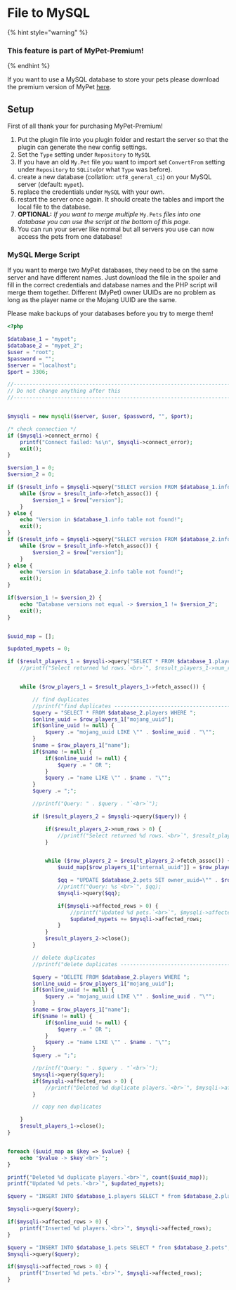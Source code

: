 # File to MySQL

{% hint style="warning" %}
### This feature is part of MyPet-Premium!
{% endhint %}

If you want to use a MySQL database to store your pets please download the premium version of MyPet [here](https://www.spigotmc.org/resources/mypet-premium.17566/).

## Setup

First of all thank your for purchasing MyPet-Premium!

1. Put the plugin file into you plugin folder and restart the server so that the plugin can generate the new config settings.
2. Set the `Type` setting under `Repository` to `MySQL`
3. If you have an old `My.Pet` file you want to import set `ConvertFrom` setting under `Repository` to `SQLite`\(or what `Type` was before\).
4. create a new database \(collation: `utf8_general_ci`\) on your MySQL server \(default: `mypet`\).
5. replace the credentials under `MySQL` with your own.
6. restart the server once again. It should create the tables and import the local file to the database.
7. **OPTIONAL:** _If you want to merge multiple_ `My.Pets` _files into one database you can use the script at the bottom of this page._
8. You can run your server like normal but all servers you use can now access the pets from one database!

### MySQL Merge Script

If you want to merge two MyPet databases, they need to be on the same server and have different names. Just download the file in the spoiler and fill in the correct credentials and database names and the PHP script will merge them together. Different \(MyPet\) owner UUIDs are no problem as long as the player name or the Mojang UUID are the same.

Please make backups of your databases before you try to merge them!

```php
<?php

$database_1 = "mypet";
$database_2 = "mypet_2";
$user = "root";
$password = "";
$server = "localhost";
$port = 3306;

//----------------------------------------------------------------------------------------------------------------------
// Do not change anything after this
//----------------------------------------------------------------------------------------------------------------------


$mysqli = new mysqli($server, $user, $password, "", $port);

/* check connection */
if ($mysqli->connect_errno) {
    printf("Connect failed: %s\n", $mysqli->connect_error);
    exit();
}

$version_1 = 0;
$version_2 = 0;

if ($result_info = $mysqli->query("SELECT version FROM $database_1.info")) {
    while ($row = $result_info->fetch_assoc()) {
        $version_1 = $row["version"];
    }
} else {
    echo "Version in $database_1.info table not found!";
    exit();
}
if ($result_info = $mysqli->query("SELECT version FROM $database_2.info")) {
    while ($row = $result_info->fetch_assoc()) {
        $version_2 = $row["version"];
    }
} else {
    echo "Version in $database_2.info table not found!";
    exit();
}

if($version_1 != $version_2) {
    echo "Database versions not equal -> $version_1 != $version_2";
    exit();
}


$uuid_map = [];

$updated_mypets = 0;

if ($result_players_1 = $mysqli->query("SELECT * FROM $database_1.players")) {
    //printf("Select returned %d rows.`<br>`", $result_players_1->num_rows);


    while ($row_players_1 = $result_players_1->fetch_assoc()) {

        // find duplicates
        //printf("find duplicates --------------------------------------------------------------`<br>`");
        $query = "SELECT * FROM $database_2.players WHERE ";
        $online_uuid = $row_players_1["mojang_uuid"];
        if($online_uuid != null) {
            $query .= "mojang_uuid LIKE \"" . $online_uuid . "\"";
        }
        $name = $row_players_1["name"];
        if($name != null) {
            if($online_uuid != null) {
                $query .= " OR ";
            }
            $query .= "name LIKE \"" . $name . "\"";
        }
        $query .= ";";

        //printf("Query: " . $query . "`<br>`");

        if ($result_players_2 = $mysqli->query($query)) {

            if($result_players_2->num_rows > 0) {
                //printf("Select returned %d rows.`<br>`", $result_players_2->num_rows);
            }


            while ($row_players_2 = $result_players_2->fetch_assoc()) {
                $uuid_map[$row_players_1["internal_uuid"]] = $row_players_2["internal_uuid"];

                $qq = "UPDATE $database_2.pets SET owner_uuid=\"" . $row_players_1["internal_uuid"] . "\" WHERE owner_uuid=\"" . $row_players_2["internal_uuid"] . "\"";
                //printf("Query: %s`<br>`", $qq);
                $mysqli->query($qq);

                if($mysqli->affected_rows > 0) {
                    //printf("Updated %d pets.`<br>`", $mysqli->affected_rows);
                    $updated_mypets += $mysqli->affected_rows;
                }
            }
            $result_players_2->close();
        }

        // delete duplicates
        //printf("delete duplicates --------------------------------------------------------------`<br>`");

        $query = "DELETE FROM $database_2.players WHERE ";
        $online_uuid = $row_players_1["mojang_uuid"];
        if($online_uuid != null) {
            $query .= "mojang_uuid LIKE \"" . $online_uuid . "\"";
        }
        $name = $row_players_1["name"];
        if($name != null) {
            if($online_uuid != null) {
                $query .= " OR ";
            }
            $query .= "name LIKE \"" . $name . "\"";
        }
        $query .= ";";

        //printf("Query: " . $query . "`<br>`");
        $mysqli->query($query);
        if($mysqli->affected_rows > 0) {
            //printf("Deleted %d duplicate players.`<br>`", $mysqli->affected_rows);
        }

        // copy non duplicates

    }
    $result_players_1->close();
}


foreach ($uuid_map as $key => $value) {
    echo "$value -> $key`<br>`";
}

printf("Deleted %d duplicate players.`<br>`", count($uuid_map));
printf("Updated %d pets.`<br>`", $updated_mypets);

$query = "INSERT INTO $database_1.players SELECT * from $database_2.players";

$mysqli->query($query);

if($mysqli->affected_rows > 0) {
    printf("Inserted %d players.`<br>`", $mysqli->affected_rows);
}

$query = "INSERT INTO $database_1.pets SELECT * from $database_2.pets";
$mysqli->query($query);

if($mysqli->affected_rows > 0) {
    printf("Inserted %d pets.`<br>`", $mysqli->affected_rows);
}
```

